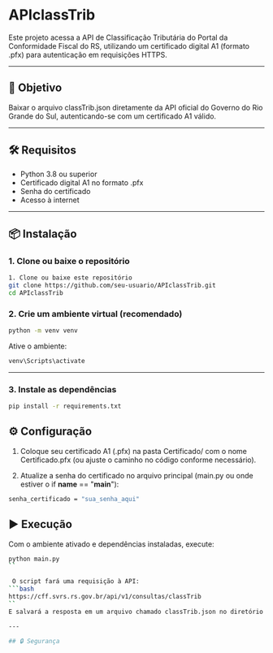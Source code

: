 # APIclassTrib

Este projeto acessa a API de Classificação Tributária do Portal da Conformidade Fiscal do RS, utilizando um certificado digital A1 (formato .pfx) para autenticação em requisições HTTPS.

---

## 📌 Objetivo

Baixar o arquivo classTrib.json diretamente da API oficial do Governo do Rio Grande do Sul, autenticando-se com um certificado A1 válido.

---

## 🛠️ Requisitos

- Python 3.8 ou superior
- Certificado digital A1 no formato .pfx
- Senha do certificado
- Acesso à internet   

---

## 📦 Instalação

### 1. Clone ou baixe o repositório
```bash
1. Clone ou baixe este repositório
git clone https://github.com/seu-usuario/APIclassTrib.git
cd APIclassTrib
```

### 2. Crie um ambiente virtual (recomendado)
```bash
python -m venv venv
```
Ative o ambiente:
```bash
venv\Scripts\activate
```
---

### 3. Instale as dependências

```bash
pip install -r requirements.txt
```

## ⚙️ Configuração

1. Coloque seu certificado A1 (.pfx) na pasta Certificado/ com o nome Certificado.pfx
(ou ajuste o caminho no código conforme necessário).

2. Atualize a senha do certificado no arquivo principal (main.py ou onde estiver o if __name__ == "__main__"):
```bash
senha_certificado = "sua_senha_aqui"
```

## ▶️ Execução

Com o ambiente ativado e dependências instaladas, execute:
```bash
python main.py
``
 
 O script fará uma requisição à API:
```bash
https://cff.svrs.rs.gov.br/api/v1/consultas/classTrib
``
E salvará a resposta em um arquivo chamado classTrib.json no diretório atual.

---
 
## 🔒 Segurança


 



